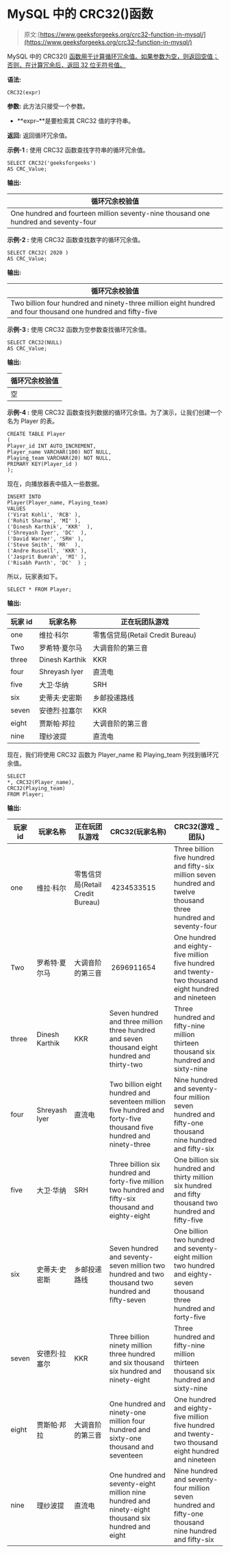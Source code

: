 # MySQL 中的 CRC32()函数

> 原文:[https://www.geeksforgeeks.org/crc32-function-in-mysql/](https://www.geeksforgeeks.org/crc32-function-in-mysql/)

MySQL 中的 CRC32() [函数用于计算循环冗余值。如果参数为空，则返回空值；否则，在计算冗余后，返回 32 位无符号值。](https://www.geeksforgeeks.org/sql-functions-aggregate-scalar-functions/)

**语法:**

```
CRC32(expr)

```

**参数:**
此方法只接受一个参数。

*   **expr–**是要检索其 CRC32 值的字符串。

**返回:**
返回循环冗余值。

**示例-1 :**
使用 CRC32 函数查找字符串的循环冗余值。

```
SELECT CRC32('geeksforgeeks') 
AS CRC_Value;

```

**输出:**

| 循环冗余校验值 |
| --- |
| One hundred and fourteen million seventy-nine thousand one hundred and seventy-four |

**示例-2 :**
使用 CRC32 函数查找数字的循环冗余值。

```
SELECT CRC32( 2020 ) 
AS CRC_Value;

```

**输出:**

| 循环冗余校验值 |
| --- |
| Two billion four hundred and ninety-three million eight hundred and four thousand one hundred and fifty-five |

**示例-3 :**
使用 CRC32 函数为空参数查找循环冗余值。

```
SELECT CRC32(NULL) 
AS CRC_Value;

```

**输出:**

| 循环冗余校验值 |
| --- |
| 空 |

**示例-4 :**
使用 CRC32 函数查找列数据的循环冗余值。为了演示，让我们创建一个名为 Player 的表。

```
CREATE TABLE Player
(
Player_id INT AUTO_INCREMENT,  
Player_name VARCHAR(100) NOT NULL,
Playing_team VARCHAR(20) NOT NULL,
PRIMARY KEY(Player_id )
);

```

现在，向播放器表中插入一些数据。

```
INSERT INTO  
Player(Player_name, Playing_team)
VALUES
('Virat Kohli', 'RCB' ),
('Rohit Sharma', 'MI' ),
('Dinesh Karthik', 'KKR'  ),
('Shreyash Iyer', 'DC'  ),
('David Warner', 'SRH' ),
('Steve Smith', 'RR'  ),
('Andre Russell', 'KKR' ),
('Jasprit Bumrah', 'MI' ),
('Risabh Panth', 'DC'  ) ;

```

所以，玩家表如下。

```
SELECT * FROM Player;

```

**输出:**

| 玩家 id | 玩家名称 | 正在玩团队游戏 |
| --- | --- | --- |
| one | 维拉·科尔 | 零售信贷局(Retail Credit Bureau) |
| Two | 罗希特·夏尔马 | 大调音阶的第三音 |
| three | Dinesh Karthik | KKR |
| four | Shreyash Iyer | 直流电 |
| five | 大卫·华纳 | SRH |
| six | 史蒂夫·史密斯 | 乡邮投递路线 |
| seven | 安德烈·拉塞尔 | KKR |
| eight | 贾斯帕·邦拉 | 大调音阶的第三音 |
| nine | 理纱波提 | 直流电 |

现在，我们将使用 CRC32 函数为 Player_name 和 Playing_team 列找到循环冗余值。

```
SELECT 
*, CRC32(Player_name),
CRC32(Playing_team)
FROM Player;

```

**输出:**

| 玩家 id | 玩家名称 | 正在玩团队游戏 | CRC32(玩家名称) | CRC32(游戏 _ 团队) |
| --- | --- | --- | --- | --- |
| one | 维拉·科尔 | 零售信贷局(Retail Credit Bureau) |  4234533515 | Three billion five hundred and fifty-six million seven hundred and twelve thousand three hundred and seventy-four |
| Two | 罗希特·夏尔马 | 大调音阶的第三音 |  2696911654 | One hundred and eighty-five million five hundred and twenty-two thousand eight hundred and nineteen |
| three | Dinesh Karthik | KKR | Seven hundred and three million three hundred and seven thousand eight hundred and thirty-two | Three hundred and fifty-nine million thirteen thousand six hundred and sixty-nine |
| four | Shreyash Iyer | 直流电 | Two billion eight hundred and seventeen million five hundred and forty-five thousand five hundred and ninety-three | Nine hundred and seventy-four million seven hundred and fifty-one thousand nine hundred and fifty-six |
| five | 大卫·华纳 | SRH | Three billion six hundred and forty-five million two hundred and fifty-six thousand and eighty-eight | One billion six hundred and thirty million six hundred and fifty thousand two hundred and fifty-five |
| six | 史蒂夫·史密斯 | 乡邮投递路线 | Seven hundred and seventy-seven million two hundred and two thousand two hundred and fifty-seven | One billion two hundred and seventy-eight million two hundred and eighty-seven thousand three hundred and forty-five |
| seven | 安德烈·拉塞尔 | KKR | Three billion ninety million three hundred and six thousand six hundred and ninety-eight | Three hundred and fifty-nine million thirteen thousand six hundred and sixty-nine |
| eight | 贾斯帕·邦拉 | 大调音阶的第三音 | One hundred and ninety-one million four hundred and sixty-one thousand and seventeen | One hundred and eighty-five million five hundred and twenty-two thousand eight hundred and nineteen |
| nine | 理纱波提 | 直流电 | One hundred and seventy-eight million nine hundred and ninety-eight thousand six hundred and eight | Nine hundred and seventy-four million seven hundred and fifty-one thousand nine hundred and fifty-six |